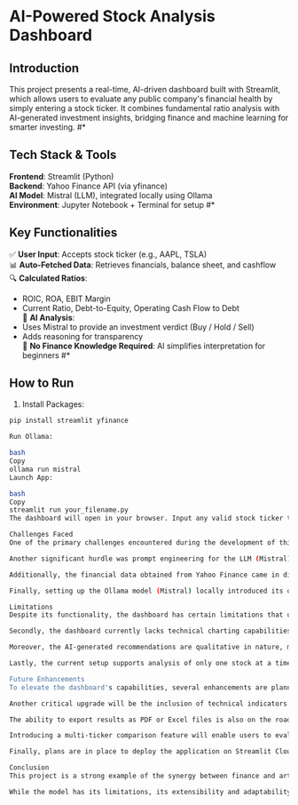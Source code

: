 # AI-Powered Stock Analysis Dashboard

## Introduction
This project presents a real-time, AI-driven dashboard built with Streamlit, which allows users to evaluate any public company's financial health by simply entering a stock ticker. It combines fundamental ratio analysis with AI-generated investment insights, bridging finance and machine learning for smarter investing. #*

## Tech Stack & Tools
**Frontend**: Streamlit (Python)  
**Backend**: Yahoo Finance API (via yfinance)  
**AI Model**: Mistral (LLM), integrated locally using Ollama  
**Environment**: Jupyter Notebook + Terminal for setup #*

## Key Functionalities
✅ **User Input**: Accepts stock ticker (e.g., AAPL, TSLA)  
📊 **Auto-Fetched Data**: Retrieves financials, balance sheet, and cashflow  
🔍 **Calculated Ratios**:
- ROIC, ROA, EBIT Margin
- Current Ratio, Debt-to-Equity, Operating Cash Flow to Debt  
🤖 **AI Analysis**:
- Uses Mistral to provide an investment verdict (Buy / Hold / Sell)
- Adds reasoning for transparency  
🧠 **No Finance Knowledge Required**: AI simplifies interpretation for beginners #*

## How to Run
1. Install Packages:
```bash
pip install streamlit yfinance

Run Ollama:

bash
Copy
ollama run mistral
Launch App:

bash
Copy
streamlit run your_filename.py
The dashboard will open in your browser. Input any valid stock ticker to begin. ##*

Challenges Faced
One of the primary challenges encountered during the development of this project was the incomplete or inconsistent financial data available through the Yahoo Finance API. For some companies, key financial metrics such as EBIT, invested capital, or operating cash flow were missing or reported under different naming conventions, which necessitated robust exception handling and fallback logic in the code. This issue affected the accuracy of certain financial ratios and sometimes led to "N/A" outputs, reducing the completeness of the analysis.

Another significant hurdle was prompt engineering for the LLM (Mistral) to generate consistent and reliable recommendations. Since the model interprets financial ratios based on textual input, crafting a structured and informative prompt was essential. Small changes in wording often led to varied AI outputs, so the prompt had to be carefully optimized to extract meaningful, professional-grade investment advice each time.

Additionally, the financial data obtained from Yahoo Finance came in diverse formats and units, often requiring conversion or normalization. For example, values might appear in thousands or millions, which could affect ratio calculations if not standardized correctly. Managing these discrepancies across income statements, balance sheets, and cash flow reports added complexity to the data processing logic.

Finally, setting up the Ollama model (Mistral) locally introduced its own set of configuration challenges. Ensuring compatibility between the Ollama server, Python environment, and Streamlit required a thorough understanding of system dependencies and careful coordination to make the model run smoothly alongside the dashboard interface. #*

Limitations
Despite its functionality, the dashboard has certain limitations that users should be aware of. Firstly, the analysis is based entirely on historical financial data, and it does not account for real-time market sentiment, breaking news, or macroeconomic events that can significantly impact stock performance. This static nature means that while the analysis is grounded in fundamentals, it may lack the dynamism of real-world investing environments.

Secondly, the dashboard currently lacks technical charting capabilities, such as historical price trends, moving averages, or candlestick patterns. These technical indicators are important for investors who follow momentum or timing-based strategies and would be a valuable addition to complement the fundamental metrics.

Moreover, the AI-generated recommendations are qualitative in nature, meaning they rely solely on the LLM's interpretation of ratios without a quantitative decision-making model or predictive analytics. This limits the model's capacity to back-test or provide confidence scores, which are often required in professional investment settings.

Lastly, the current setup supports analysis of only one stock at a time. While this is sufficient for quick individual reviews, it restricts broader use cases such as portfolio analysis or peer benchmarking. A multi-ticker comparison feature is under consideration and would significantly enhance the tool's analytical power. #*

Future Enhancements
To elevate the dashboard's capabilities, several enhancements are planned. One major addition would be sentiment analysis based on live news feeds and social media platforms such as Twitter and Reddit. This will help capture public and investor sentiment, offering a more well-rounded evaluation of a company beyond numerical ratios.

Another critical upgrade will be the inclusion of technical indicators like EMA (Exponential Moving Average), RSI (Relative Strength Index), and MACD (Moving Average Convergence Divergence). These tools will allow users to assess stock trends and momentum, providing entry and exit signals based on historical price patterns.

The ability to export results as PDF or Excel files is also on the roadmap. This will empower users to save and share AI-generated recommendations and financial ratios, especially useful for professionals and students working on reports or investment case studies.

Introducing a multi-ticker comparison feature will enable users to evaluate multiple companies side by side, rank them based on selected metrics, and gain deeper market insights. This is particularly valuable for portfolio construction or sector-specific analysis.

Finally, plans are in place to deploy the application on Streamlit Cloud or another hosting platform, making it publicly accessible. This deployment will remove the dependency on local setups, allowing broader usage across devices and geographies with minimal friction. #*

Conclusion
This project is a strong example of the synergy between finance and artificial intelligence, demonstrating how complex data can be transformed into actionable insights using intuitive user interfaces and smart models. By combining real-time data extraction, financial ratio computation, and LLM-powered recommendations, the tool empowers users—whether seasoned analysts or curious beginners—to make informed investment decisions with minimal effort.

While the model has its limitations, its extensibility and adaptability make it a promising prototype for more advanced applications in the fintech space. With planned enhancements and ongoing improvements, this dashboard is not just a project, but a stepping stone towards building intelligent, automated investment assistants that democratize access to financial analysis. #*
